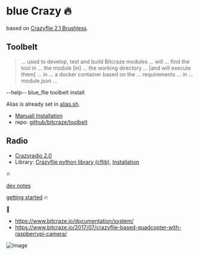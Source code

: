 # blue Crazy 🔥

based on [Crazyflie 2.1 Brushless](https://www.bitcraze.io/products/crazyflie-2-1-brushless/).

## Toolbelt

> ... used to develop, test and build Bitcraze modules ... will ... find the tool in ... the module [in] ... the working directory ... [and will execute them] ... in ... a docker container based on the ... requirements ... in ... module.json ...

--help-- blue_flie toolbelt install

Alias is already set in [alias.sh](./blue_flie/.abcli/alias.sh).

- [Manuall Installation](https://www.bitcraze.io/documentation/repository/toolbelt/master/installation/)
- repo: [github/bitcraze/toolbelt](https://github.com/bitcraze/toolbelt)

## Radio

- [Crazyradio 2.0](https://www.bitcraze.io/products/crazyradio-2-0/)
- Library: [Crazyflie python library (cflib)](https://github.com/bitcraze/crazyflie-lib-python), [Installation](https://github.com/bitcraze/crazyflie-lib-python/blob/master/docs/installation/install.md)

🔥

[dev notes](https://arash-kamangir.medium.com/%EF%B8%8F-conversations-with-ai-455-2d4ee6109352)

[getting started](https://www.bitcraze.io/documentation/tutorials/getting-started-with-crazyflie-brushless/) 🔥

🚧

- https://www.bitcraze.io/documentation/system/
- https://www.bitcraze.io/2017/07/crazyflie-based-quadcopter-with-raspberrypi-camera/

![image](https://www.bitcraze.io/images/documentation/overview/system_overview.jpg)